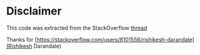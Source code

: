 # Disclaimer
This code was extracted from the StackOverflow [thread](https://stackoverflow.com/questions/52951091/how-to-use-async-await-with-https-post-request)

Thanks for [https://stackoverflow.com/users/8101556/rishikesh-darandale](Rishikesh Darandale)
